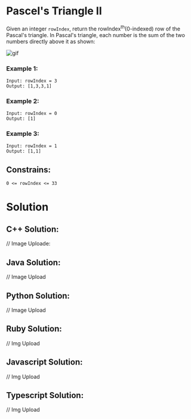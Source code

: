 # Pascel's Triangle II

Given an integer ```rowIndex```, return the rowIndex<sup>th</sup>(0-indexed) row of the Pascal's triangle.
In Pascal's triangle, each number is the sum of the two numbers directly above it as shown:

![gif](https://upload.wikimedia.org/wikipedia/commons/0/0d/PascalTriangleAnimated2.gif)

### Example 1:
```
Input: rowIndex = 3
Output: [1,3,3,1]
```

### Example 2:
```
Input: rowIndex = 0
Output: [1]
```

### Example 3:
```
Input: rowIndex = 1
Output: [1,1]
```

## Constrains:
`0 <= rowIndex <= 33`


# Solution 

## C++ Solution:
// Image Uploade:

## Java Solution:
// Image Upload

## Python Solution:
// Image Upload

## Ruby Solution:
// Img Upload

## Javascript Solution:
// Img Upload

## Typescript Solution:
// Img Upload
